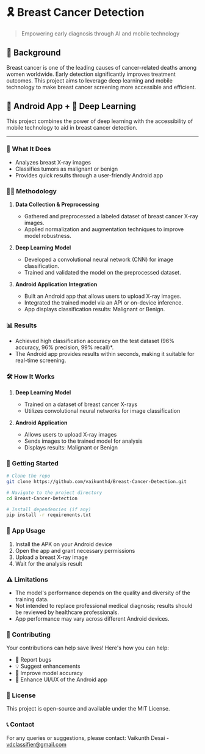 # 🎗️ Breast Cancer Detection

> Empowering early diagnosis through AI and mobile technology

## 📝 Background

Breast cancer is one of the leading causes of cancer-related deaths among women worldwide. Early detection significantly improves treatment outcomes. This project aims to leverage deep learning and mobile technology to make breast cancer screening more accessible and efficient.

## 📱 Android App + 🧠 Deep Learning

This project combines the power of deep learning with the accessibility of mobile technology to aid in breast cancer detection.

---

### 🔬 What It Does

- Analyzes breast X-ray images
- Classifies tumors as malignant or benign
- Provides quick results through a user-friendly Android app

### 🧑‍🔬 Methodology

1. **Data Collection & Preprocessing**
   - Gathered and preprocessed a labeled dataset of breast cancer X-ray images.
   - Applied normalization and augmentation techniques to improve model robustness.

2. **Deep Learning Model**
   - Developed a convolutional neural network (CNN) for image classification.
   - Trained and validated the model on the preprocessed dataset.

3. **Android Application Integration**
   - Built an Android app that allows users to upload X-ray images.
   - Integrated the trained model via an API or on-device inference.
   - App displays classification results: Malignant or Benign.

### 📊 Results

- Achieved high classification accuracy on the test dataset (96% accuracy, 96% precision, 99% recall)*.
- The Android app provides results within seconds, making it suitable for real-time screening.

### 🛠️ How It Works

1. **Deep Learning Model**
   - Trained on a dataset of breast cancer X-rays
   - Utilizes convolutional neural networks for image classification

2. **Android Application**
   - Allows users to upload X-ray images
   - Sends images to the trained model for analysis
   - Displays results: Malignant or Benign

### 🚀 Getting Started

```bash
# Clone the repo
git clone https://github.com/vaikunthd/Breast-Cancer-Detection.git

# Navigate to the project directory
cd Breast-Cancer-Detection

# Install dependencies (if any)
pip install -r requirements.txt
```

### 📱 App Usage

1. Install the APK on your Android device
2. Open the app and grant necessary permissions
3. Upload a breast X-ray image
4. Wait for the analysis result

### ⚠️ Limitations

- The model's performance depends on the quality and diversity of the training data.
- Not intended to replace professional medical diagnosis; results should be reviewed by healthcare professionals.
- App performance may vary across different Android devices.

### 🤝 Contributing

Your contributions can help save lives! Here's how you can help:

- 🐛 Report bugs
- 💡 Suggest enhancements
- 🧪 Improve model accuracy
- 🎨 Enhance UI/UX of the Android app

### 📜 License

This project is open-source and available under the MIT License.

### 📞 Contact

For any queries or suggestions, please contact:
Vaikunth Desai - vdclassifier@gmail.com
